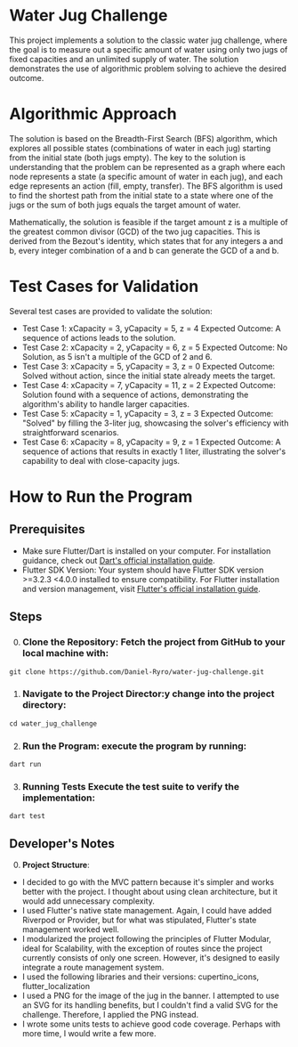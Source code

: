 
# Water Jug Challenge

This project implements a solution to the classic water jug challenge, where the goal is to measure out a specific amount of water using only two jugs of fixed capacities and an unlimited supply of water. The solution demonstrates the use of algorithmic problem solving to achieve the desired outcome.

# Algorithmic Approach

The solution is based on the Breadth-First Search (BFS) algorithm, which explores all possible states (combinations of water in each jug) starting from the initial state (both jugs empty). The key to the solution is understanding that the problem can be represented as a graph where each node represents a state (a specific amount of water in each jug), and each edge represents an action (fill, empty, transfer). The BFS algorithm is used to find the shortest path from the initial state to a state where one of the jugs or the sum of both jugs equals the target amount of water.

Mathematically, the solution is feasible if the target amount z is a multiple of the greatest common divisor (GCD) of the two jug capacities. This is derived from the Bezout's identity, which states that for any integers a and b, every integer combination of a and b can generate the GCD of a and b.

# Test Cases for Validation

Several test cases are provided to validate the solution:
- Test Case 1: xCapacity = 3, yCapacity = 5, z = 4
Expected Outcome: A sequence of actions leads to the solution.
- Test Case 2: xCapacity = 2, yCapacity = 6, z = 5
Expected Outcome: No Solution, as 5 isn't a multiple of the GCD of 2 and 6.
- Test Case 3: xCapacity = 5, yCapacity = 3, z = 0
Expected Outcome: Solved without action, since the initial state already meets the target.
- Test Case 4: xCapacity = 7, yCapacity = 11, z = 2
Expected Outcome: Solution found with a sequence of actions, demonstrating the algorithm's ability to handle larger capacities.
- Test Case 5: xCapacity = 1, yCapacity = 3, z = 3
Expected Outcome: "Solved" by filling the 3-liter jug, showcasing the solver's efficiency with straightforward scenarios.
- Test Case 6: xCapacity = 8, yCapacity = 9, z = 1
Expected Outcome: A sequence of actions that results in exactly 1 liter, illustrating the solver's capability to deal with close-capacity jugs.

# How to Run the Program
## Prerequisites 
- Make sure Flutter/Dart is installed on your computer. For installation guidance, check out [Dart's official installation guide](https://dart.dev/get-dart).
- Flutter SDK Version: Your system should have Flutter SDK version >=3.2.3 <4.0.0 installed to ensure compatibility. For Flutter installation and version management, visit [Flutter's official installation guide](https://docs.flutter.dev/get-started/install).

## Steps

0. ### Clone the Repository: Fetch the project from GitHub to your local machine with:
```
git clone https://github.com/Daniel-Ryro/water-jug-challenge.git
```

1. ### Navigate to the Project Director:y change into the project directory:
```
cd water_jug_challenge
```
2. ### Run the Program: execute the program by running:
```
dart run
```
3. ### Running Tests Execute the test suite to verify the implementation:
```
dart test
```

## Developer's Notes

0. **Project Structure**:
 - I decided to go with the MVC pattern because it's simpler and works better with the project. I thought about using clean architecture, but it would add unnecessary complexity.
 - I used Flutter's native state management. Again, I could have added Riverpod or Provider, but for what was stipulated, Flutter's state management worked well.
 - I modularized the project following the principles of Flutter Modular, ideal for Scalability, with the exception of routes since the project currently consists of only one screen.
   However, it's designed to easily integrate a route management system.
- I used the following libraries and their versions: cupertino_icons, flutter_localization
- I used a PNG for the image of the jug in the banner. I attempted to use an SVG for its handling benefits, but I couldn't find a valid SVG for the challenge. Therefore, I applied the PNG instead.
- I wrote some units tests to achieve good code coverage. Perhaps with more time, I would write a few more.













